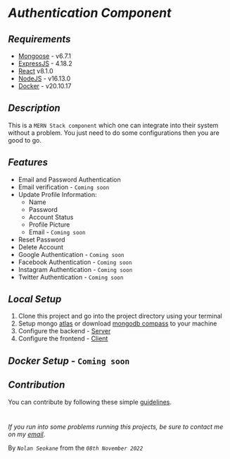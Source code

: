 # ***Authentication Component***

## ***Requirements***

- [Mongoose](https://mongoosejs.com/docs/) - v6.7.1
- [ExpressJS](https://expressjs.com/) - 4.18.2
- [React](https://reactjs.org/docs/create-a-new-react-app.html) v8.1.0
- [NodeJS](https://nodejs.org/en/) - v16.13.0
- [Docker](https://docs.docker.com/get-docker/) - v20.10.17

## ***Description***

This is a `MERN Stack component` which one can integrate into their system without a problem. You just need to do some configurations then you are good to go.

## ***Features***
- Email and Password Authentication
- Email verification - `Coming soon`
- Update Profile Information:
   * Name
   * Password
   * Account Status
   * Profile Picture
   * Email - `Coming soon`
- Reset Password
- Delete Account
- Google Authentication - `Coming soon`
- Facebook Authentication - `Coming soon`
- Instagram Authentication - `Coming soon`
- Twitter Authentication - `Coming soon`

## ***Local Setup***

1. Clone this project and go into the project directory using your terminal
2. Setup mongo [atlas](https://mongoosejs.com/docs/) or download [mongodb compass](https://mongoosejs.com/docs/) to your machine
3. Configure the backend - [Server](./server/README.md)
4. Configure the frontend - [Client](./client/README.md)

## ***Docker Setup*** - `Coming soon`

## ***Contribution***
You can contribute by following these simple [guidelines](./.github/contribute_guidlines.md).

#

*If you run into some problems running this projects, be sure to contact me on my [email](mailto:kgotsonolan.dev@gmail.com)*.

By *`Nolan Seokane`* from the *`08th November 2022`*